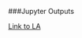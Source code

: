 
###Jupyter Outputs

[Link to LA](https://NextUrban.github.io/Livability_by_Twitter-NextUrban/LA_totalSA_map.html)
